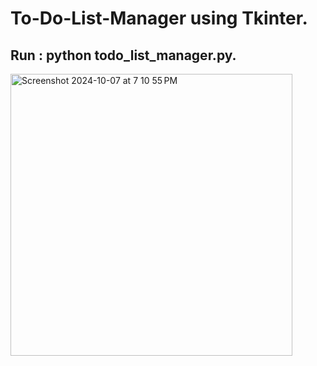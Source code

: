 ﻿# To-Do-List-Manager using Tkinter.
## Run : python todo_list_manager.py.
<img width="451" alt="Screenshot 2024-10-07 at 7 10 55 PM" src="https://github.com/user-attachments/assets/45b666f3-b8dd-4e83-a235-a5fe7c963042">
